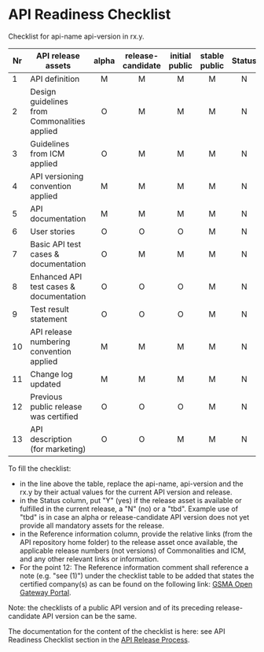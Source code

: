 # API Readiness Checklist

Checklist for api-name api-version in rx.y.

| Nr | API release assets  | alpha | release-candidate |  initial<br>public | stable<br> public | Status | Reference information |
|----|----------------------------------------------|:-----:|:-----------------:|:-------:|:------:|:----:|:----:|
|  1 | API definition                               |   M   |         M         |    M    |    M   |  N    | [relative link](/code/API_definitions/apiname.yaml) |
|  2 | Design guidelines from Commonalities applied |   O   |         M         |    M    |    M   |  N    | Comm. release nr |
|  3 | Guidelines from ICM applied                  |   O   |         M         |    M    |    M   |  N    | ICM release nr |
|  4 | API versioning convention applied            |   M   |         M         |    M    |    M   |  N   |   |
|  5 | API documentation                            |   M   |         M         |    M    |    M   |  N    | [relative link](/documentation/API_documentation/apiname-API-Readiness-Checklist.md) |
|  6 | User stories                                 |   O   |         O         |    O    |    M   |  N    | [relative link](/documentation/API_documentation/apiname-Userstory.md) |
|  7 | Basic API test cases & documentation         |   O   |         M         |    M    |    M   |  N    | [relative link](/code/Test_definitions) |
|  8 | Enhanced API test cases & documentation      |   O   |         O         |    O    |    M   |  N    | [relative link](/code/Test_definitions) |
|  9 | Test result statement                        |   O   |         O         |    O    |    M   |  N   | issue link |
| 10 | API release numbering convention applied     |   M   |         M         |    M    |    M   |  N   |   |
| 11 | Change log updated                           |   M   |         M         |    M    |    M   |  N   | [relative link](/CHANGELOG.md) |
| 12 | Previous public release was certified        |   O   |         O         |    O    |    M   |  N   | comment |
| 13 | API description (for marketing)              |   O   |         O         |    M    |    M   |  N    | [Wiki link](https://lf-camaraproject.atlassian.net/wiki/spaces/CAM/pages/119734435/PredictiveConnectivityData+API+description) |

To fill the checklist:
- in the line above the table, replace the api-name, api-version and the rx.y by their actual values for the current API version and release.
- in the Status column, put "Y" (yes) if the release asset is available or fulfilled in the current release, a "N" (no) or a "tbd". Example use of "tbd" is in case an alpha or release-candidate API version does not yet provide all mandatory assets for the release.
- in the Reference information column, provide the relative links (from the API repository home folder) to the release asset once available, the applicable release numbers (not versions) of Commonalities and ICM, and any other relevant links or information.
- For the point 12: The Reference information comment shall reference a note (e.g. "see (1)") under the checklist table to be added that states the certified company(s) as can be found on the following link: [GSMA Open Gateway Portal](https://open-gateway.gsma.com/).

Note: the checklists of a public API version and of its preceding release-candidate API version can be the same.

The documentation for the content of the checklist is here: see API Readiness Checklist section in the [API Release Process](https://lf-camaraproject.atlassian.net/wiki/x/jine).